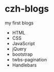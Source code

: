 # czh-blogs
my first blogs

+ HTML
+ CSS
+ JavaScript
+ jQuery
+ bootstrap
+ twbs-pagination
+ Handlebars
